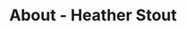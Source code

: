 ---
id: heather_stout
permalink: "/about/heather_stout"
full_name: Heather Stout
title: About - Heather Stout
role: Quality Assurance
image: heather_stout.jpg
about: Heather is a Quality Assurance Analyst with a knack for finding bugs not caught
  in unit or integration testing. She has a passion for teaching, has been a middle
  school math teacher, and has a bachelor's degree in mathematics. When not working,
  Heather enjoys Zumba and spending time with her family and friends.
github: 
linkedin: https://www.linkedin.com/in/heather-s-0489a9198/
featimg: "/assets/aboutBanner1.jpg"
layout: about/profile
---